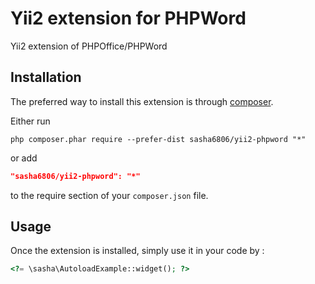 Yii2 extension for PHPWord
==========================

Yii2 extension of PHPOffice/PHPWord

Installation
------------

The preferred way to install this extension is through [composer](http://getcomposer.org/download/).

Either run

```shell
php composer.phar require --prefer-dist sasha6806/yii2-phpword "*"
```

or add

```json
"sasha6806/yii2-phpword": "*"
```

to the require section of your `composer.json` file.

Usage
-----

Once the extension is installed, simply use it in your code by  :

```php
<?= \sasha\AutoloadExample::widget(); ?>
```